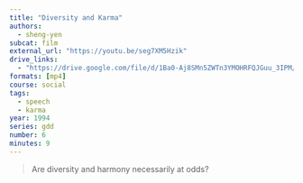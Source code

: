 ```yaml
---
title: "Diversity and Karma"
authors:
  - sheng-yen
subcat: film
external_url: "https://youtu.be/seg7XM5Hzik"
drive_links:
  - "https://drive.google.com/file/d/1Ba0-Aj8SMn5ZWTn3YMOHRFQJGuu_3IPM/view?usp=drivesdk"
formats: [mp4]
course: social
tags:
  - speech
  - karma
year: 1994
series: gdd
number: 6
minutes: 9
---
```


> Are diversity and harmony necessarily at odds?
